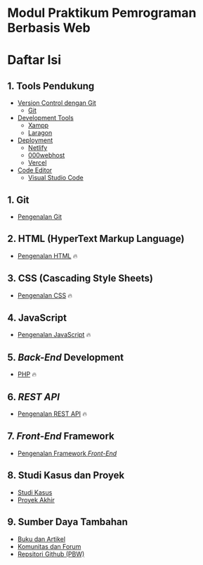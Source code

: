 # Modul Praktikum Pemrograman Berbasis Web

# Daftar Isi

## 1. Tools Pendukung
- [Version Control dengan Git](#71-version-control-dengan-git)
  - [Git](https://git-scm.com/downloads)
- [Development Tools](https://www.apachefriends.org/)
  - [Xampp](https://www.apachefriends.org/)
  - [Laragon](https://laragon.org/download/)
- [Deployment](#73-deployment)
    - [Netlify](https://www.netlify.com/)
    - [000webhost](https://id.000webhost.com/)
    - [Vercel](https://vercel.com/)
- [Code Editor](#code-editor)
    - [Visual Studio Code](https://code.visualstudio.com/download)


## 1. Git
- [Pengenalan Git](https://github.com/SI4019/Panduan-Praktikum-SI4019/tree/main/1-Panduan-GIT)

## 2. HTML (HyperText Markup Language)
- [Pengenalan HTML](https://github.com/Pemrograman-Berbasis-Web/modul-pbw.github.io/blob/main/2-Modul%20HTML/modul-html.md) 🔥

## 3. CSS (Cascading Style Sheets)
- [Pengenalan CSS](/3-Modul%20CSS/3-Modul-CSS.md) 🔥

## 4. JavaScript
- [Pengenalan JavaScript](https://github.com/Pemrograman-Berbasis-Web/modul-pbw.github.io/tree/main/4-Modul%20JavaScript) 🔥

## 5. _Back-End_ Development
  - [PHP](https://github.com/Pemrograman-Berbasis-Web/modul-pbw.github.io/tree/main/05-Modul%20PHP) 🔥

## 6. _REST API_
- [Pengenalan REST API](https://github.com/Pemrograman-Berbasis-Web/modul-pbw.github.io/tree/main/06-Rest%20API) 🔥

## 7. _Front-End_ Framework
- [Pengenalan Framework _Front-End_](#51-pengenalan-framework-Front-End)

## 8. Studi Kasus dan Proyek
- [Studi Kasus](#81-studi-kasus)
- [Proyek Akhir](#82-proyek-akhir)

## 9. Sumber Daya Tambahan
- [Buku dan Artikel](buku-dan-artikel)
- [Komunitas dan Forum](komunitas-dan-forum)
- [Repsitori Github (PBW)](https://github.com/Pemrograman-Berbasis-Web)
